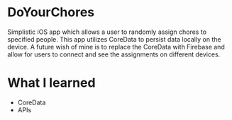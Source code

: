 # DoYourChores
Simplistic iOS app which allows a user to randomly assign chores to specified people. This app utilizes CoreData to persist data locally on the device. A future wish of mine is to replace the CoreData with Firebase and allow for users to connect and see the assignments on different devices.

# What I learned
* CoreData
* APIs
